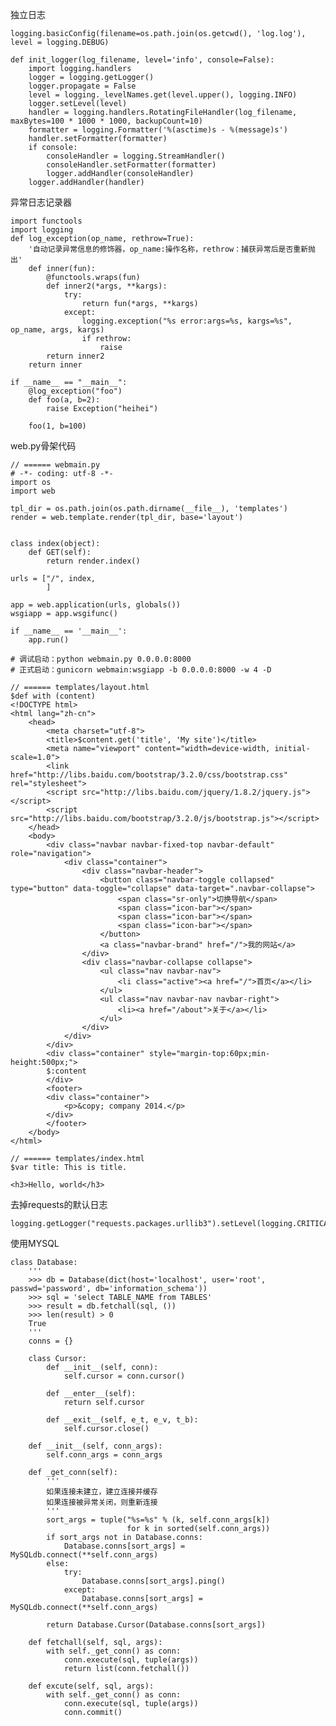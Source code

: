独立日志

    logging.basicConfig(filename=os.path.join(os.getcwd(), 'log.log'), level = logging.DEBUG) 

    def init_logger(log_filename, level='info', console=False):
        import logging.handlers
        logger = logging.getLogger()
        logger.propagate = False
        level = logging._levelNames.get(level.upper(), logging.INFO)
        logger.setLevel(level)
        handler = logging.handlers.RotatingFileHandler(log_filename, maxBytes=100 * 1000 * 1000, backupCount=10)
        formatter = logging.Formatter('%(asctime)s - %(message)s')
        handler.setFormatter(formatter)
        if console:
            consoleHandler = logging.StreamHandler()
            consoleHandler.setFormatter(formatter)
            logger.addHandler(consoleHandler)
        logger.addHandler(handler)



异常日志记录器

    import functools
    import logging
    def log_exception(op_name, rethrow=True):
        '自动记录异常信息的修饰器，op_name:操作名称，rethrow：捕获异常后是否重新抛出'
        def inner(fun):
            @functools.wraps(fun)
            def inner2(*args, **kargs):
                try:
                    return fun(*args, **kargs)
                except:
                    logging.exception("%s error:args=%s, kargs=%s", op_name, args, kargs)
                    if rethrow:
                        raise
            return inner2
        return inner
                                                                                      
    if __name__ == "__main__":
        @log_exception("foo")
        def foo(a, b=2):
            raise Exception("heihei")
                                                                                      
        foo(1, b=100)

web.py骨架代码
    
    // ====== webmain.py
    # -*- coding: utf-8 -*-
    import os
    import web

    tpl_dir = os.path.join(os.path.dirname(__file__), 'templates')
    render = web.template.render(tpl_dir, base='layout')


    class index(object):
        def GET(self):
            return render.index()

    urls = ["/", index,
            ]

    app = web.application(urls, globals())
    wsgiapp = app.wsgifunc()

    if __name__ == '__main__':
        app.run()
    
    # 调试启动：python webmain.py 0.0.0.0:8000
    # 正式启动：gunicorn webmain:wsgiapp -b 0.0.0.0:8000 -w 4 -D

    // ====== templates/layout.html
    $def with (content)
    <!DOCTYPE html>
    <html lang="zh-cn">
        <head>
            <meta charset="utf-8">
            <title>$content.get('title', 'My site')</title>
            <meta name="viewport" content="width=device-width, initial-scale=1.0">
            <link href="http://libs.baidu.com/bootstrap/3.2.0/css/bootstrap.css" rel="stylesheet">
            <script src="http://libs.baidu.com/jquery/1.8.2/jquery.js"></script>
            <script src="http://libs.baidu.com/bootstrap/3.2.0/js/bootstrap.js"></script>
        </head>
        <body>
            <div class="navbar navbar-fixed-top navbar-default" role="navigation">
                <div class="container">
                    <div class="navbar-header">
                        <button class="navbar-toggle collapsed" type="button" data-toggle="collapse" data-target=".navbar-collapse">
                            <span class="sr-only">切换导航</span>
                            <span class="icon-bar"></span>
                            <span class="icon-bar"></span>
                            <span class="icon-bar"></span>
                        </button>
                        <a class="navbar-brand" href="/">我的网站</a>
                    </div>
                    <div class="navbar-collapse collapse">
                        <ul class="nav navbar-nav">
                            <li class="active"><a href="/">首页</a></li>
                        </ul>
                        <ul class="nav navbar-nav navbar-right">
                            <li><a href="/about">关于</a></li>
                        </ul>
                    </div>
                </div>
            </div>
            <div class="container" style="margin-top:60px;min-height:500px;">
            $:content
            </div>
            <footer>
            <div class="container">
                <p>&copy; company 2014.</p>
            </div>
            </footer>
        </body>
    </html>

    // ====== templates/index.html
    $var title: This is title.

    <h3>Hello, world</h3>



去掉requests的默认日志

    logging.getLogger("requests.packages.urllib3").setLevel(logging.CRITICAL)  

使用MYSQL

    class Database:
        '''
        >>> db = Database(dict(host='localhost', user='root', passwd='password', db='information_schema'))
        >>> sql = 'select TABLE_NAME from TABLES'
        >>> result = db.fetchall(sql, ())
        >>> len(result) > 0
        True
        '''
        conns = {}

        class Cursor:
            def __init__(self, conn):
                self.cursor = conn.cursor()

            def __enter__(self):
                return self.cursor
                        
            def __exit__(self, e_t, e_v, t_b):
                self.cursor.close()

        def __init__(self, conn_args):
            self.conn_args = conn_args

        def _get_conn(self):
            '''
            如果连接未建立，建立连接并缓存
            如果连接被异常关闭，则重新连接
            '''
            sort_args = tuple("%s=%s" % (k, self.conn_args[k])
                              for k in sorted(self.conn_args))
            if sort_args not in Database.conns:
                Database.conns[sort_args] = MySQLdb.connect(**self.conn_args)
            else:
                try:
                    Database.conns[sort_args].ping()
                except:
                    Database.conns[sort_args] = MySQLdb.connect(**self.conn_args)

            return Database.Cursor(Database.conns[sort_args])

        def fetchall(self, sql, args):
            with self._get_conn() as conn:
                conn.execute(sql, tuple(args))
                return list(conn.fetchall())

        def excute(self, sql, args):
            with self._get_conn() as conn:
                conn.execute(sql, tuple(args))
                conn.commit()
